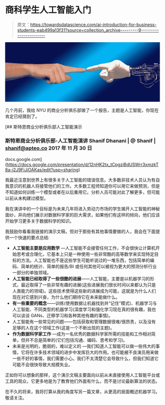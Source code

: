 # 商科学生人工智能入门

> 原文：<https://towardsdatascience.com/ai-introduction-for-business-students-eab499a13f31?source=collection_archive---------9----------------------->

![](img/17e2f3d84edd3360ab03d36e345a86a4.png)

几个月前，我给 NYU 的商业分析俱乐部做了一个报告，主题是人工智能，你现在肯定已经猜到了。

[](https://docs.google.com/presentation/d/12nHK2tx_tCpgziBdUSWrr3xmzkT8a-j2J9FiJiOAKas/edit?usp=sharing) [## 斯特恩商业分析俱乐部人工智能演示

### 斯特恩商业分析俱乐部-人工智能演讲 Shanif Dhanani | @ Shanif | shanif@apteo.co 2017 年 11 月 30 日

docs.google.com](https://docs.google.com/presentation/d/12nHK2tx_tCpgziBdUSWrr3xmzkT8a-j2J9FiJiOAKas/edit?usp=sharing) 

我最近注意到世界上有很多关于人工智能的错误信息。大多数非技术人员认为有自我意识的机器人将接管他们的工作。大多数工程师知道你可以用它来做预测，但是不知道如何训练一个模型或者在以后重用它。分析人员可能对此了解更多，但可能以前从未构建过模型。

我在演讲中的一个目标是为未来几年将进入劳动力市场的学生揭开人工智能的神秘面纱，并向他们展示对数据科学家的巨大需求，如果他们有这样的倾向，他们应该开始学习更多关于数据科学的知识。

我鼓励你看看我链接的演示文稿，但对于那些有其他事情要做的人，我会在下面提供一个快速的要点总结:

*   **人工智能主要是应用数学** —人工智能不会接管任何工作，不会很快让计算机开始思考或合理化，它基本上只是一种使用一些非常酷的高等数学来实现特定目标的方法。人工智能也不是这些学生可能听说过的一堆东西，包括简单的编码、简单的统计、简单的报告/BI 或任何其他可以被视为更大的预测分析行业一部分的单独领域。
*   **人工智能已经取得了一些很酷的进展**——人工智能，主要是以机器学习的形式，最近取得了一些非常有趣的进展(这些进展我们很长时间以来都认为只是人类能力的领域)。这些技术使得这些新的进展成为可能，这就是为什么人们现在对它感到兴奋，为什么他们期待它在未来能做什么。
*   **有一些重要的概念**——训练(使用数据让机器找到并“记住”模式)、机器学习与人工智能、不同类型的机器学习(深度学习和强化学习现在真的很有趣，我也可以谈谈 GANs、迁移学习和各种其他有趣的事情)。
*   人工智能有一些常见的问题——包括获取和管理数据很难/很昂贵，以及没有足够的人在这个领域工作(这是一个不断出现的主题)。
*   **作为数据科学家工作** —成为一名优秀的数据科学家所需的技能和工作相对简单，但并不总是简单的(它们包括沟通、编码、思考和学习)。
*   未来是光明的，脆弱的，难以定义的 —我们知道人工智能可以做一些伟大的事情，它将在许多技术领域的进步中发挥巨大的作用。也可能被不良演员用来做一些不好的事情，我们需要小心。我们不太清楚它会导致什么，但我们知道它可能不会很快导致大规模失业。

正如你可以想象的那样，这个演示文稿主要面向以前从未直接使用人工智能平台或工具的观众，它更多地是为了教育他们外面有什么，而不是讨论最新算法的状态。

在不久的将来，我将打算从我的角度写另一篇文章，从更高的层面概述机器学习。敬请关注。